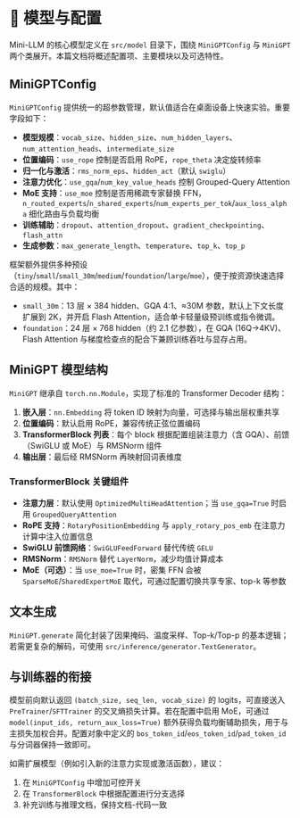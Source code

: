 # 🧠 模型与配置

Mini-LLM 的核心模型定义在 `src/model` 目录下，围绕 `MiniGPTConfig` 与 `MiniGPT` 两个类展开。本篇文档将概述配置项、主要模块以及可选特性。

## MiniGPTConfig
`MiniGPTConfig` 提供统一的超参数管理，默认值适合在桌面设备上快速实验。重要字段如下：

- **模型规模**：`vocab_size`、`hidden_size`、`num_hidden_layers`、`num_attention_heads`、`intermediate_size`
- **位置编码**：`use_rope` 控制是否启用 RoPE，`rope_theta` 决定旋转频率
- **归一化与激活**：`rms_norm_eps`、`hidden_act`（默认 `swiglu`）
- **注意力优化**：`use_gqa`/`num_key_value_heads` 控制 Grouped-Query Attention
- **MoE 支持**：`use_moe` 控制是否用稀疏专家替换 FFN，`n_routed_experts`/`n_shared_experts`/`num_experts_per_tok`/`aux_loss_alpha` 细化路由与负载均衡
- **训练辅助**：`dropout`、`attention_dropout`、`gradient_checkpointing`、`flash_attn`
- **生成参数**：`max_generate_length`、`temperature`、`top_k`、`top_p`

框架额外提供多种预设（`tiny`/`small`/`small_30m`/`medium`/`foundation`/`large`/`moe`），便于按资源快速选择合适的规模。其中：

- `small_30m`：13 层 × 384 hidden、GQA 4:1、≈30M 参数，默认上下文长度扩展到 2K，并开启 Flash Attention，适合单卡轻量级预训练或指令微调。
- `foundation`：24 层 × 768 hidden（约 2.1 亿参数），在 GQA (16Q→4KV)、Flash Attention 与梯度检查点的配合下兼顾训练吞吐与显存占用。

## MiniGPT 模型结构
`MiniGPT` 继承自 `torch.nn.Module`，实现了标准的 Transformer Decoder 结构：

1. **嵌入层**：`nn.Embedding` 将 token ID 映射为向量，可选择与输出层权重共享
2. **位置编码**：默认启用 RoPE，兼容传统正弦位置编码
3. **TransformerBlock 列表**：每个 block 根据配置组装注意力（含 GQA）、前馈（SwiGLU 或 MoE）与 RMSNorm 组件
4. **输出层**：最后经 RMSNorm 再映射回词表维度

### TransformerBlock 关键组件
- **注意力层**：默认使用 `OptimizedMultiHeadAttention`；当 `use_gqa=True` 时启用 `GroupedQueryAttention`
- **RoPE 支持**：`RotaryPositionEmbedding` 与 `apply_rotary_pos_emb` 在注意力计算中注入位置信息
- **SwiGLU 前馈网络**：`SwiGLUFeedForward` 替代传统 `GELU`
- **RMSNorm**：`RMSNorm` 替代 `LayerNorm`，减少均值计算成本
- **MoE（可选）**：当 `use_moe=True` 时，密集 FFN 会被 `SparseMoE`/`SharedExpertMoE` 取代，可通过配置切换共享专家、top-k 等参数

## 文本生成
`MiniGPT.generate` 简化封装了因果掩码、温度采样、Top-k/Top-p 的基本逻辑；若需更复杂的解码，可使用 `src/inference/generator.TextGenerator`。

## 与训练器的衔接
模型前向默认返回 `(batch_size, seq_len, vocab_size)` 的 logits，可直接送入 `PreTrainer`/`SFTTrainer` 的交叉熵损失计算。若在配置中启用 MoE，可通过 `model(input_ids, return_aux_loss=True)` 额外获得负载均衡辅助损失，用于与主损失加权合并。配置对象中定义的 `bos_token_id`/`eos_token_id`/`pad_token_id` 与分词器保持一致即可。

如需扩展模型（例如引入新的注意力实现或激活函数），建议：
1. 在 `MiniGPTConfig` 中增加可控开关
2. 在 `TransformerBlock` 中根据配置进行分支选择
3. 补充训练与推理文档，保持文档-代码一致
